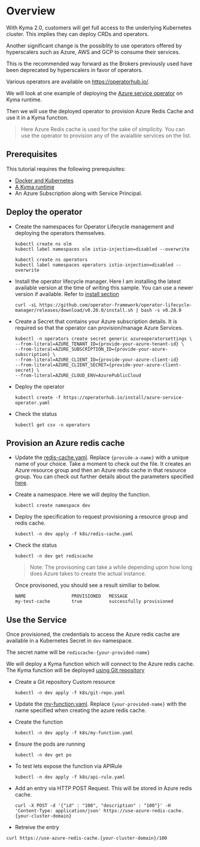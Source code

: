 # Overview

With Kyma 2.0, customers will get full access to the underlying Kubernetes cluster. This implies they can deploy CRDs and operators.

Another significant change is the possiblity to use operators offered by hyperscalers such as Azure, AWS and GCP to consume their services.

This is the recommended way forward as the Brokers previously used have been deprecated by hyperscalers in favor of operators.

Various operators are available on <https://operatorhub.io/>.

We will look at one example of deploying the [Azure service operator](https://operatorhub.io/operator/azure-service-operator) on Kyma runtime.

Then we will use the deployed operator to provision Azure Redis Cache and use it in a Kyma function.

> Here Azure Redis cache is used for the sake of simplicity. You can use the operator to provision any of the avaialble services on the list.

## Prerequisites

This tutorial requires the following prerequisites:

* [Docker and Kubernetes](../prerequisites#kubernetes)
* [A Kyma runtime](../prerequisites/#kyma)
* An Azure Subscription along with Service Principal.

## Deploy the operator

* Create the namespaces for Operator Lifecycle management and deploying the operators themselves.

    ```shell
    kubectl create ns olm
    kubectl label namespaces olm istio-injection=disabled --overwrite

    kubectl create ns operators
    kubectl label namespaces operators istio-injection=disabled --overwrite
    ```

* Install the operator lifecycle manager. Here I am installing the latest available version at the time of writing this sample. You can use a newer version if available. Refer to [install section](https://operatorhub.io/operator/azure-service-operator)

    ```shell
    curl -sL https://github.com/operator-framework/operator-lifecycle-manager/releases/download/v0.20.0/install.sh | bash -s v0.20.0
    ```

* Create a Secret that contains your Azure subscription details. It is required so that the operator can provision/manage Azure Services.

    ```shell
    kubectl -n operators create secret generic azureoperatorsettings \
    --from-literal=AZURE_TENANT_ID={provide-your-azure-tenant-id} \
    --from-literal=AZURE_SUBSCRIPTION_ID={provide-your-azure-subscription} \
    --from-literal=AZURE_CLIENT_ID={provide-your-azure-client-id} 
    --from-literal=AZURE_CLIENT_SECRET={provide-your-azure-client-secret} \
    --from-literal=AZURE_CLOUD_ENV=AzurePublicCloud
    ```

* Deploy the operator

    ```shell
    kubectl create -f https://operatorhub.io/install/azure-service-operator.yaml
    ```

* Check the status

    ```shell
    kubectl get csv -n operators
    ```

## Provision an Azure redis cache

* Update the [redis-cache.yaml](./k8s/redis-cache.yaml). Replace `{provide-a-name}` with a unique name of your choice. Take a moment to check out the file. It creates an Azure resource group and then an Azure redis cache in that resource group. You can check out further details about the parameters specified [here](https://github.com/Azure/azure-service-operator/blob/main/docs/v1/services/rediscache/rediscache.md).

* Create a namespace. Here we will deploy the function.

    ```shell
    kubectl create namespace dev
    ```

* Deploy the specification to request provisioning a resource group and redis cache.

    ```shell
    kubectl -n dev apply -f k8s/redis-cache.yaml
    ```

* Check the status

    ```shell
    kubectl -n dev get rediscache
    ```

    >Note: The provisoning can take a while depending upon how long does Azure takes to create the actual instance.

    Once provisoned, you should see a result similiar to below.

    ```shell
    NAME                 PROVISIONED   MESSAGE
    my-test-cache        true          successfully provisioned
    ```

## Use the Service

Once provisioned, the credentials to access the Azure redis cache are available in a Kubernetes Secret in `dev` namespace.

The secret name will be `rediscache-{your-provided-name}`

We will deploy a Kyma function which will connect to the Azure redis cache. The Kyma function will be deployed [using Git repository](https://kyma-project.io/docs/kyma/latest/03-tutorials/00-serverless/svls-02-create-git-function/)

* Create a Git repository Custom resource

    ```shell
    kubectl -n dev apply -f k8s/git-repo.yaml
    ```

* Update the [my-function.yaml](./k8s/my-function.yaml). Replace `{your-provided-name}` with the name specified when creating the azure redis cache.

* Create the function

    ```shell
    kubectl -n dev apply -f k8s/my-function.yaml
    ```

* Ensure the pods are running

    ```shell
    kubectl -n dev get po
    ```

* To test lets expose the function via APIRule

    ```shell
    kubectl -n dev apply -f k8s/api-rule.yaml
    ```

* Add an entry via HTTP POST Request. This will be stored in Azure redis cache.

    ```shell
    curl -X POST -d '{"id" : "100", "description" : "100"}' -H 'Content-Type: application/json' https://use-azure-redis-cache.{your-cluster-domain}
    ```

* Retreive the entry

```shell
curl https://use-azure-redis-cache.{your-cluster-domain}/100
```
